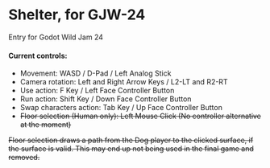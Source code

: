 # Shelter, for GJW-24
Entry for Godot Wild Jam 24

#### Current controls:
- Movement: WASD / D-Pad / Left Analog Stick
- Camera rotation: Left and Right Arrow Keys / L2-LT and R2-RT
- Use action: F Key / Left Face Controller Button
- Run action: Shift Key / Down Face Controller Button
- Swap characters action: Tab Key / Up Face Controller Button
- ~~Floor selection (Human only): Left Mouse Click (No controller alternative at the moment)~~

~~Floor selection draws a path from the Dog player to the clicked surface, if the surface is valid.
This may end up not being used in the final game and removed.~~
